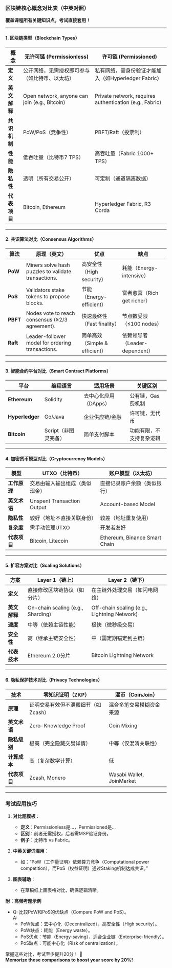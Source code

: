 ### **区块链核心概念对比表（中英对照）**  
**覆盖课程所有关键知识点，考试直接套用！**  

---

#### **1. 区块链类型（Blockchain Types）**
| **概念**               | **无许可链 (Permissionless)**                          | **许可链 (Permissioned)**                              |
|------------------------|-------------------------------------------------------|-------------------------------------------------------|
| **定义**               | 公开网络，无需授权即可参与（如比特币、以太坊）          | 私有网络，需身份验证才能加入（如Hyperledger Fabric）   |
| **英文解释**           | Open network, anyone can join (e.g., Bitcoin)         | Private network, requires authentication (e.g., Fabric) |
| **共识机制**           | PoW/PoS（竞争性）                                     | PBFT/Raft（投票制）                                   |
| **性能**               | 低吞吐量（比特币7 TPS）                               | 高吞吐量（Fabric 1000+ TPS）                          |
| **隐私性**             | 透明（所有交易公开）                                  | 可定制（通道隔离数据）                                |
| **代表项目**           | Bitcoin, Ethereum                                    | Hyperledger Fabric, R3 Corda                         |

---

#### **2. 共识算法对比（Consensus Algorithms）**
| **算法** | **原理（英文）**                                     | **优点**                     | **缺点**                     |
|----------|-----------------------------------------------------|-----------------------------|-----------------------------|
| **PoW**  | Miners solve hash puzzles to validate transactions. | 高安全性（High security）    | 耗能（Energy-intensive）     |
| **PoS**  | Validators stake tokens to propose blocks.          | 节能（Energy-efficient）     | 富者愈富（Rich get richer）  |
| **PBFT** | Nodes vote to reach consensus (≥2/3 agreement).     | 快速最终性（Fast finality）  | 节点数受限（≤100 nodes）     |
| **Raft** | Leader-follower model for ordering transactions.    | 简单高效（Simple & efficient）| 依赖领导者（Leader-dependent）|

---

#### **3. 智能合约平台对比（Smart Contract Platforms）**
| **平台**          | **编程语言**       | **适用场景**                     | **关键区别**                  |
|-------------------|-------------------|----------------------------------|-----------------------------|
| **Ethereum**      | Solidity          | 去中心化应用（DApps）            | 公有链，Gas费机制            |
| **Hyperledger**   | Go/Java           | 企业供应链/金融                  | 许可链，无代币               |
| **Bitcoin**       | Script（非图灵完备）| 简单支付脚本                     | 功能有限，不支持复杂逻辑      |

---

#### **4. 加密货币模型对比（Cryptocurrency Models）**
| **模型**          | **UTXO（比特币）**                              | **账户模型（以太坊）**                      |
|-------------------|------------------------------------------------|--------------------------------------------|
| **工作原理**      | 交易由输入输出组成（类似现金）                   | 直接记录账户余额（类似银行）                |
| **英文术语**      | Unspent Transaction Output                    | Account-based Model                       |
| **隐私性**        | 较好（地址不直接关联身份）                      | 较差（地址重复使用）                       |
| **复杂度**        | 需手动管理UTXO                                 | 开发者友好                                 |
| **代表项目**      | Bitcoin, Litecoin                             | Ethereum, Binance Smart Chain             |

---

#### **5. 扩容方案对比（Scaling Solutions）**
| **方案**          | **Layer 1（链上）**                            | **Layer 2（链下）**                        |
|-------------------|------------------------------------------------|--------------------------------------------|
| **定义**          | 直接修改区块链协议（如分片）                    | 在主链外处理交易（如闪电网络）              |
| **英文解释**      | On-chain scaling (e.g., Sharding)             | Off-chain scaling (e.g., Lightning Network)|
| **速度**          | 中等（依赖主链性能）                            | 极快（微秒级交易）                         |
| **安全性**        | 高（继承主链安全性）                            | 中（需定期锚定到主链）                     |
| **代表技术**      | Ethereum 2.0分片                               | Bitcoin Lightning Network                 |

---

#### **6. 隐私保护技术对比（Privacy Technologies）**
| **技术**          | **零知识证明（ZKP）**                          | **混币（CoinJoin）**                       |
|-------------------|------------------------------------------------|--------------------------------------------|
| **原理**          | 证明交易有效但不泄露细节（如Zcash）             | 混合多笔交易模糊资金来源                    |
| **英文术语**      | Zero-Knowledge Proof                           | Coin Mixing                               |
| **隐私级别**      | 极高（完全隐藏交易详情）                        | 中等（仅混淆关联性）                       |
| **计算成本**      | 高（复杂数学计算）                              | 低                                        |
| **代表项目**      | Zcash, Monero                                  | Wasabi Wallet, JoinMarket                 |

---

### **考试应用技巧**  
1. **对比题模板**：  
   - **定义**：Permissionless是...，Permissioned是...  
   - **区别**：前者无需授权，后者需MSP验证身份。  
   - **例子**：比特币 vs Fabric。  

2. **中英关键词混用**：  
   - 如：“PoW（工作量证明）依赖算力竞争（Computational power competition），而PoS（权益证明）通过Staking机制达成共识。”  

3. **图表辅助**：  
   - 在草稿纸上画表格对比，确保逻辑清晰。  

**附：高频考题示例**  
- Q: 比较PoW和PoS的优缺点（Compare PoW and PoS）。  
  A:  
  - PoW优点：去中心化（Decentralized），高安全性（High security）。  
  - PoW缺点：耗能（Energy waste）。  
  - PoS优点：节能（Energy-saving），适合企业链（Enterprise-friendly）。  
  - PoS缺点：可能中心化（Risk of centralization）。  

掌握这些对比，考试至少提升20分！ 🚀  
**Memorize these comparisons to boost your score by 20%!**
